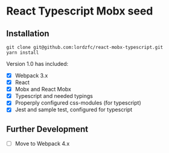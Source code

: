 # React Typescript Mobx seed

## Installation

```
git clone git@github.com:lordzfc/react-mobx-typescript.git  
yarn install
```


Version 1.0 has included:

- [x] Webpack 3.x
- [x] React
- [x] Mobx and React Mobx
- [x] Typescript and needed typings
- [x] Properply configured css-modules (for typescript)
- [x] Jest and sample test, configured for typescript

## Further Development

- [ ] Move to Webpack 4.x